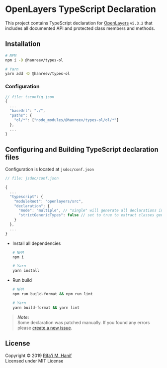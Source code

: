 OpenLayers TypeScript Declaration
=================================

This project contains TypeScript declaration for [OpenLayers](https://openlayers.org/) `v5.3.2` that includes all documented API and protected class members and methods.



## Installation

```bash
# NPM
npm i -D @hanreev/types-ol

# Yarn
yarn add -D @hanreev/types-ol
```



### Configuration

```js
// file: tsconfig.json
{
  ...
  "baseUrl": "./",
  "paths": {
    "ol/*": ["node_modules/@hanreev/types-ol/ol/*"]
  },
  ...
}
```





## Configuring and Building TypeScript declaration files

Configuration is located at `jsdoc/conf.json`

```js
// file: jsdoc/conf.json

{
  ...
  "typescript": {
    "moduleRoot": "openlayers/src",
    "declaration": {
      "mode": "multiple", // "single" will generate all declarations in single index.d.ts file.
      "strictGenericTypes": false // set to true to extract classes generic type from super class, members and methods.
    }
  },
  ...
}
```
- Install all dependencies
  ```bash
  # NPM
  npm i

  # Yarn
  yarn install
  ```
- Run build 
  ```bash
  # NPM
  npm run build-format && npm run lint

  # Yarn
  yarn build-format && yarn lint
  ```




> ***Note:***  
> Some declaration was patched manually. If you found any errors please [create a new issue](https://github.com/hanreev/types-ol/issues).



## License

Copyright &copy; 2019 [Rifa'i M. Hanif](https://github.com/hanreev)  
Licensed under MIT License

